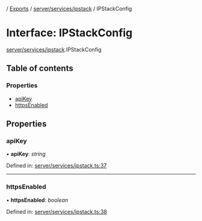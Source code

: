 [](../README.md) / [Exports](../modules.md) / [server/services/ipstack](../modules/server_services_ipstack.md) / IPStackConfig

# Interface: IPStackConfig

[server/services/ipstack](../modules/server_services_ipstack.md).IPStackConfig

## Table of contents

### Properties

- [apiKey](server_services_ipstack.ipstackconfig.md#apikey)
- [httpsEnabled](server_services_ipstack.ipstackconfig.md#httpsenabled)

## Properties

### apiKey

• **apiKey**: *string*

Defined in: [server/services/ipstack.ts:37](https://github.com/onzag/itemize/blob/0569bdf2/server/services/ipstack.ts#L37)

___

### httpsEnabled

• **httpsEnabled**: *boolean*

Defined in: [server/services/ipstack.ts:38](https://github.com/onzag/itemize/blob/0569bdf2/server/services/ipstack.ts#L38)
